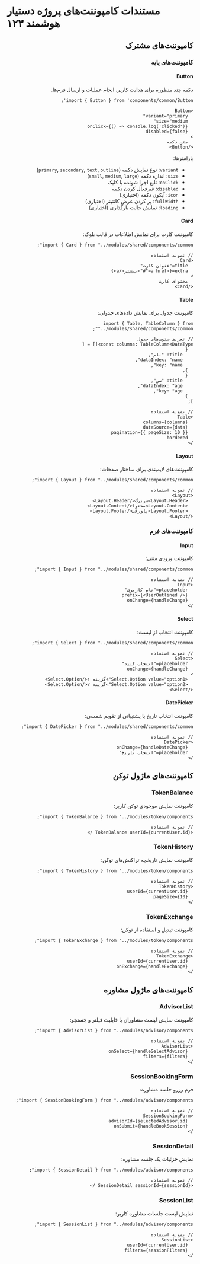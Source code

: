 # مستندات کامپوننت‌های پروژه دستیار هوشمند ۱۲۳

<div dir="rtl">

## کامپوننت‌های مشترک

### کامپوننت‌های پایه

#### Button

دکمه چند منظوره برای هدایت کاربر، انجام عملیات و ارسال فرم‌ها.

```tsx
import { Button } from 'components/common/Button';

<Button
  variant="primary"
  size="medium"
  onClick={() => console.log('clicked')}
  disabled={false}
>
  متن دکمه
</Button>
```

پارامترها:

- `variant`: نوع نمایش دکمه (`primary`, `secondary`, `text`, `outline`)
- `size`: اندازه دکمه (`small`, `medium`, `large`)
- `onClick`: تابع اجرا شونده با کلیک
- `disabled`: غیرفعال کردن دکمه
- `icon`: آیکون دکمه (اختیاری)
- `fullWidth`: پر کردن عرض کانتینر (اختیاری)
- `loading`: نمایش حالت بارگذاری (اختیاری)

#### Card

کامپوننت کارت برای نمایش اطلاعات در قالب بلوک:

```tsx
import { Card } from "../modules/shared/components/common";

// نمونه استفاده
<Card 
  title="عنوان کارت" 
  extra={<a href="#">بیشتر</a>}
>
  محتوای کارت
</Card>
```

#### Table

کامپوننت جدول برای نمایش داده‌های جدولی:

```tsx
import { Table, TableColumn } from "../modules/shared/components/common";

// تعریف ستون‌های جدول
const columns: TableColumn<DataType>[] = [
  {
    title: "نام",
    dataIndex: "name",
    key: "name",
  },
  {
    title: "سن",
    dataIndex: "age",
    key: "age",
  }
];

// نمونه استفاده
<Table 
  columns={columns} 
  dataSource={data}
  pagination={{ pageSize: 10 }}
  bordered
/>
```

#### Layout

کامپوننت‌های لایه‌بندی برای ساختار صفحات:

```tsx
import { Layout } from "../modules/shared/components/common";

// نمونه استفاده
<Layout>
  <Layout.Header>سربرگ</Layout.Header>
  <Layout.Content>محتوا</Layout.Content>
  <Layout.Footer>پاورقی</Layout.Footer>
</Layout>
```

### کامپوننت‌های فرم

#### Input

کامپوننت ورودی متنی:

```tsx
import { Input } from "../modules/shared/components/common";

// نمونه استفاده
<Input 
  placeholder="نام کاربری" 
  prefix={<UserOutlined />} 
  onChange={handleChange}
/>
```

#### Select

کامپوننت انتخاب از لیست:

```tsx
import { Select } from "../modules/shared/components/common";

// نمونه استفاده
<Select 
  placeholder="انتخاب کنید"
  onChange={handleChange}
>
  <Select.Option value="option1">گزینه ۱</Select.Option>
  <Select.Option value="option2">گزینه ۲</Select.Option>
</Select>
```

#### DatePicker

کامپوننت انتخاب تاریخ با پشتیبانی از تقویم شمسی:

```tsx
import { DatePicker } from "../modules/shared/components/common";

// نمونه استفاده
<DatePicker 
  onChange={handleDateChange}
  placeholder="انتخاب تاریخ"
/>
```

## کامپوننت‌های ماژول توکن

### TokenBalance

کامپوننت نمایش موجودی توکن کاربر:

```tsx
import { TokenBalance } from "../modules/token/components";

// نمونه استفاده
<TokenBalance userId={currentUser.id} />
```

### TokenHistory

کامپوننت نمایش تاریخچه تراکنش‌های توکن:

```tsx
import { TokenHistory } from "../modules/token/components";

// نمونه استفاده
<TokenHistory 
  userId={currentUser.id}
  pageSize={10}
/>
```

### TokenExchange

کامپوننت تبدیل و استفاده از توکن:

```tsx
import { TokenExchange } from "../modules/token/components";

// نمونه استفاده
<TokenExchange 
  userId={currentUser.id}
  onExchange={handleExchange}
/>
```

## کامپوننت‌های ماژول مشاوره

### AdvisorList

کامپوننت نمایش لیست مشاوران با قابلیت فیلتر و جستجو:

```tsx
import { AdvisorList } from "../modules/advisor/components";

// نمونه استفاده
<AdvisorList 
  onSelect={handleSelectAdvisor}
  filters={filters}
/>
```

### SessionBookingForm

فرم رزرو جلسه مشاوره:

```tsx
import { SessionBookingForm } from "../modules/advisor/components";

// نمونه استفاده
<SessionBookingForm 
  advisorId={selectedAdvisor.id}
  onSubmit={handleBookSession}
/>
```

### SessionDetail

نمایش جزئیات یک جلسه مشاوره:

```tsx
import { SessionDetail } from "../modules/advisor/components";

// نمونه استفاده
<SessionDetail sessionId={sessionId} />
```

### SessionList

نمایش لیست جلسات مشاوره کاربر:

```tsx
import { SessionList } from "../modules/advisor/components";

// نمونه استفاده
<SessionList 
  userId={currentUser.id}
  filters={sessionFilters}
/>
```

</div>
